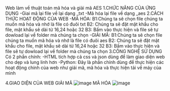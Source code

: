 
Web làm về thuật toán mã hóa và giải mã AES
1.CHỨC NĂNG CỦA ỨNG DỤNG
-Giai mã lại file về lại dạng _txt
-Mã hóa lại file về dạng _aes
2.CÁCH THỨC HOẠT ĐỘNG CỦA WEB
-MÃ HÓA:
B1:Chúng ta sẽ chọn file chúng ta muốn mã hóa và nhớ là file có đuôi txt
B2: Chúng ta sẽ đặt mật khẩu cho file, mật khẩu sẽ dài từ 16,24 hoặc 32
B3: Bấm vào thực hiện và file sẽ tự dowload lại về folder mà chúng ta chọn
-GIẢI MÃ:
B1:Chúng ta sẽ chọn file chúng ta muốn mã hóa và nhớ là file có đuôi aes
B2: Chúng ta sẽ đặt mật khẩu cho file, mật khẩu sẽ dài từ 16,24 hoặc 32
B3: Bấm vào thực hiện và file sẽ tự dowload lại về folder mà chúng ta chọn
3.CÔNG NGHỆ SỬ DỤNG
Có 2 phần chính:
-HTML tích hợp cả css và json dùng để làm giao diện web cho dẹp và lung linh hơn
-Python: Đây là phần chính dùng để thực hiện các hoạt động chính của web như giải mã, mã hóa và thực hiện tải về máy của mình

4.GIAO DIỆN CỦA WEB
GIẢI MÃ
![image](https://github.com/user-attachments/assets/9e96b4c5-4c32-45d7-ac58-cce055c032e5)
MÃ HÓA
![image](https://github.com/user-attachments/assets/17b4dd27-fe40-4c5e-a7ed-54d45d9f528b)
